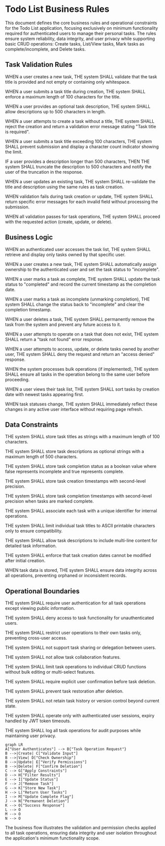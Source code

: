# Todo List Business Rules

This document defines the core business rules and operational constraints for the Todo List application, focusing exclusively on minimum functionality required for authenticated users to manage their personal tasks. The rules ensure system reliability, data integrity, and user privacy while supporting basic CRUD operations: Create tasks, List/View tasks, Mark tasks as complete/incomplete, and Delete tasks.

## Task Validation Rules

WHEN a user creates a new task, THE system SHALL validate that the task title is provided and not empty or containing only whitespace.

WHEN a user submits a task title during creation, THE system SHALL enforce a maximum length of 100 characters for the title.

WHEN a user provides an optional task description, THE system SHALL allow descriptions up to 500 characters in length.

WHEN a user attempts to create a task without a title, THE system SHALL reject the creation and return a validation error message stating "Task title is required".

WHEN a user submits a task title exceeding 100 characters, THE system SHALL prevent submission and display a character count indicator showing the limit.

IF a user provides a description longer than 500 characters, THEN THE system SHALL truncate the description to 500 characters and notify the user of the truncation in the response.

WHEN a user updates an existing task, THE system SHALL re-validate the title and description using the same rules as task creation.

WHEN validation fails during task creation or update, THE system SHALL return specific error messages for each invalid field without processing the submission.

WHEN all validation passes for task operations, THE system SHALL proceed with the requested action (create, update, or delete).

## Business Logic

WHEN an authenticated user accesses the task list, THE system SHALL retrieve and display only tasks owned by that specific user.

WHEN a user creates a new task, THE system SHALL automatically assign ownership to the authenticated user and set the task status to "incomplete".

WHEN a user marks a task as complete, THE system SHALL update the task status to "completed" and record the current timestamp as the completion date.

WHEN a user marks a task as incomplete (unmarking completion), THE system SHALL change the status back to "incomplete" and clear the completion timestamp.

WHEN a user deletes a task, THE system SHALL permanently remove the task from the system and prevent any future access to it.

WHEN a user attempts to operate on a task that does not exist, THE system SHALL return a "task not found" error response.

WHEN a user attempts to access, update, or delete tasks owned by another user, THE system SHALL deny the request and return an "access denied" response.

WHEN the system processes bulk operations (if implemented), THE system SHALL ensure all tasks in the operation belong to the same user before proceeding.

WHEN a user views their task list, THE system SHALL sort tasks by creation date with newest tasks appearing first.

WHEN task statuses change, THE system SHALL immediately reflect these changes in any active user interface without requiring page refresh.

## Data Constraints

THE system SHALL store task titles as strings with a maximum length of 100 characters.

THE system SHALL store task descriptions as optional strings with a maximum length of 500 characters.

THE system SHALL store task completion status as a boolean value where false represents incomplete and true represents complete.

THE system SHALL store task creation timestamps with second-level precision.

THE system SHALL store task completion timestamps with second-level precision when tasks are marked complete.

THE system SHALL associate each task with a unique identifier for internal operations.

THE system SHALL limit individual task titles to ASCII printable characters only to ensure compatibility.

THE system SHALL allow task descriptions to include multi-line content for detailed task information.

THE system SHALL enforce that task creation dates cannot be modified after initial creation.

WHEN task data is stored, THE system SHALL ensure data integrity across all operations, preventing orphaned or inconsistent records.

## Operational Boundaries

THE system SHALL require user authentication for all task operations except viewing public information.

THE system SHALL deny access to task functionality for unauthenticated users.

THE system SHALL restrict user operations to their own tasks only, preventing cross-user access.

THE system SHALL not support task sharing or delegation between users.

THE system SHALL not allow task collaboration features.

THE system SHALL limit task operations to individual CRUD functions without bulk editing or multi-select features.

THE system SHALL require explicit user confirmation before task deletion.

THE system SHALL prevent task restoration after deletion.

THE system SHALL not retain task history or version control beyond current state.

THE system SHALL operate only with authenticated user sessions, expiry handled by JWT token timeouts.

THE system SHALL log all task operations for audit purposes while maintaining user privacy.

```mermaid
graph LR
A["User Authenticates"] --> B{"Task Operation Request"}
B -->|Create| C["Validate Input"]
B -->|View| D["Check Ownership"]
B -->|Update| E["Verify Permissions"]
B -->|Delete| F["Confirm Deletion"]
C --> G["Apply Constraints"]
D --> H["Filter Results"]
E --> I["Update Status"]
F --> J["Remove Task"]
G --> K["Store New Task"]
H --> L["Return User Tasks"]
I --> M["Update Complete Flag"]
J --> N["Permanent Deletion"]
K --> O["Success Response"]
L --> O
M --> O
N --> O
```

The business flow illustrates the validation and permission checks applied to all task operations, ensuring data integrity and user isolation throughout the application's minimum functionality scope.